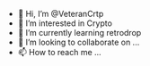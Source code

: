 - 👋 Hi, I’m @VeteranCrtp
- 👀 I’m interested in Crypto
- 🌱 I’m currently learning retrodrop
- 💞️ I’m looking to collaborate on ...
- 📫 How to reach me ...

<!---
VeteranCrtp/VeteranCrtp is a ✨ special ✨ repository because its `README.md` (this file) appears on your GitHub profile.
You can click the Preview link to take a look at your changes.
--->
